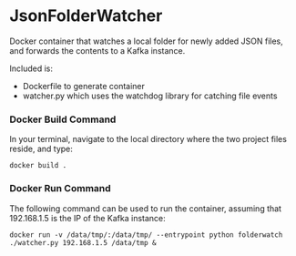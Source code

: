 # JsonFolderWatcher
Docker container that watches a local folder for newly added JSON files, and forwards the contents to a Kafka instance.

Included is:

* Dockerfile to generate container
* watcher.py which uses the watchdog library for catching file events



### Docker Build Command

In your terminal, navigate to the local directory where the two project files reside, and type:

```
docker build .
```


### Docker Run Command

The following command can be used to run the container, assuming that 192.168.1.5 is the IP of the Kafka instance:

```
docker run -v /data/tmp/:/data/tmp/ --entrypoint python folderwatch ./watcher.py 192.168.1.5 /data/tmp &
```
